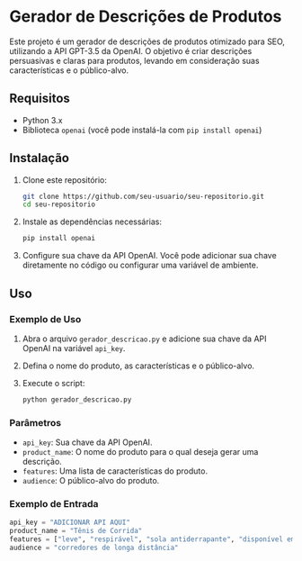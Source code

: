 # Gerador de Descrições de Produtos

Este projeto é um gerador de descrições de produtos otimizado para SEO, utilizando a API GPT-3.5 da OpenAI. O objetivo é criar descrições persuasivas e claras para produtos, levando em consideração suas características e o público-alvo.

## Requisitos

- Python 3.x
- Biblioteca `openai` (você pode instalá-la com `pip install openai`)

## Instalação

1. Clone este repositório:
    ```bash
    git clone https://github.com/seu-usuario/seu-repositorio.git
    cd seu-repositorio
    ```

2. Instale as dependências necessárias:
    ```bash
    pip install openai
    ```

3. Configure sua chave da API OpenAI. Você pode adicionar sua chave diretamente no código ou configurar uma variável de ambiente.

## Uso

### Exemplo de Uso

1. Abra o arquivo `gerador_descricao.py` e adicione sua chave da API OpenAI na variável `api_key`.
2. Defina o nome do produto, as características e o público-alvo. 
3. Execute o script:

    ```bash
    python gerador_descricao.py
    ```

### Parâmetros

- `api_key`: Sua chave da API OpenAI.
- `product_name`: O nome do produto para o qual deseja gerar uma descrição.
- `features`: Uma lista de características do produto.
- `audience`: O público-alvo do produto.

### Exemplo de Entrada

```python
api_key = "ADICIONAR API AQUI"
product_name = "Tênis de Corrida"
features = ["leve", "respirável", "sola antiderrapante", "disponível em várias cores"]
audience = "corredores de longa distância"
